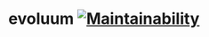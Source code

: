 # evoluum [![Maintainability](https://api.codeclimate.com/v1/badges/1cbe50edb7d616c2b47b/maintainability)](https://codeclimate.com/github/edgarpf/evoluum/maintainability) 
